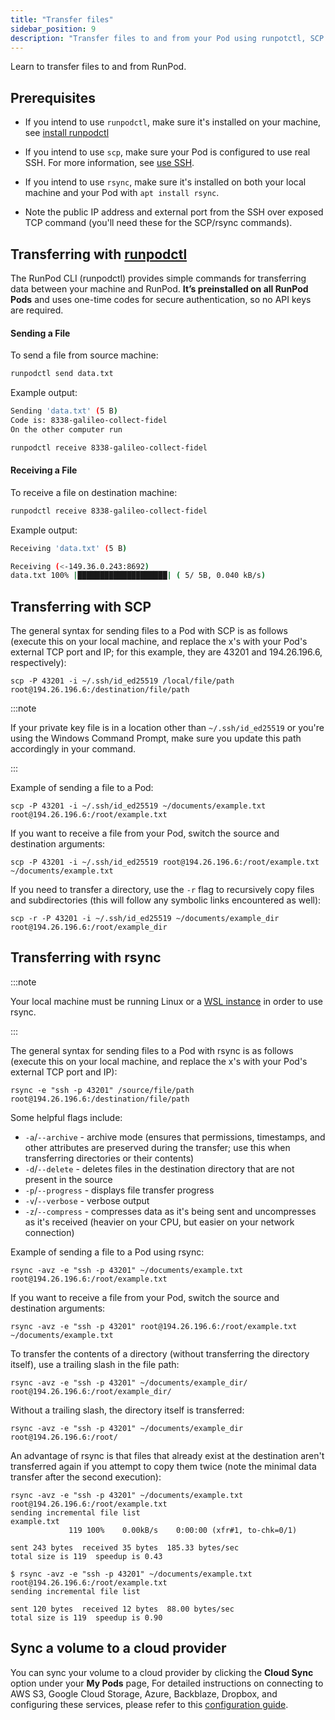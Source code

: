 ```yaml
---
title: "Transfer files"
sidebar_position: 9
description: "Transfer files to and from your Pod using runpotctl, SCP and rsync commands. Prerequisites include a Linux or WSL instance, runpotctl installed, SSH configured, and rsync installed. Follow syntax guides for secure file transfer and option flags for customization."
---
```


Learn to transfer files to and from RunPod.

## Prerequisites

- If you intend to use `runpodctl`, make sure it's installed on your machine, see [install runpodctl](../../cli/install-runpodctl.md)

- If you intend to use `scp`, make sure your Pod is configured to use real SSH.
  For more information, see [use SSH](/pods/configuration/use-ssh).

- If you intend to use `rsync`, make sure it's installed on both your local machine and your Pod with `apt install rsync`.

- Note the public IP address and external port from the SSH over exposed TCP command (you'll need these for the SCP/rsync commands).

## Transferring with [runpodctl](../../cli/overview.md#data-transfer)

The RunPod CLI (runpodctl) provides simple commands for transferring data between your machine and RunPod. **It’s preinstalled on all RunPod Pods** and uses one-time codes for secure authentication, so no API keys are required.

#### Sending a File

To send a file from source machine:

```bash
runpodctl send data.txt
```

Example output:

```bash
Sending 'data.txt' (5 B)
Code is: 8338-galileo-collect-fidel
On the other computer run

runpodctl receive 8338-galileo-collect-fidel
```

#### Receiving a File

To receive a file on destination machine:

```bash
runpodctl receive 8338-galileo-collect-fidel
```

Example output:

```bash
Receiving 'data.txt' (5 B)

Receiving (<-149.36.0.243:8692)
data.txt 100% |████████████████████| ( 5/ 5B, 0.040 kB/s)
```


## Transferring with SCP

The general syntax for sending files to a Pod with SCP is as follows (execute this on your local machine, and replace the x's with your Pod's external TCP port and IP; for this example, they are 43201 and 194.26.196.6, respectively):

```shell
scp -P 43201 -i ~/.ssh/id_ed25519 /local/file/path root@194.26.196.6:/destination/file/path
```

:::note

If your private key file is in a location other than `~/.ssh/id_ed25519` or you're using the Windows Command Prompt, make sure you update this path accordingly in your command.

:::

Example of sending a file to a Pod:

```shell
scp -P 43201 -i ~/.ssh/id_ed25519 ~/documents/example.txt root@194.26.196.6:/root/example.txt
```

If you want to receive a file from your Pod, switch the source and destination arguments:

```shell
scp -P 43201 -i ~/.ssh/id_ed25519 root@194.26.196.6:/root/example.txt ~/documents/example.txt
```

If you need to transfer a directory, use the `-r` flag to recursively copy files and subdirectories (this will follow any symbolic links encountered as well):

```shell
scp -r -P 43201 -i ~/.ssh/id_ed25519 ~/documents/example_dir root@194.26.196.6:/root/example_dir
```

## Transferring with rsync

:::note

Your local machine must be running Linux or a [WSL instance](https://learn.microsoft.com/en-us/windows/wsl/about) in order to use rsync.

:::

The general syntax for sending files to a Pod with rsync is as follows (execute this on your local machine, and replace the x's with your Pod's external TCP port and IP):

```shell
rsync -e "ssh -p 43201" /source/file/path root@194.26.196.6:/destination/file/path
```

Some helpful flags include:

- `-a`/`--archive` - archive mode (ensures that permissions, timestamps, and other attributes are preserved during the transfer; use this when transferring directories or their contents)
- `-d`/`--delete` - deletes files in the destination directory that are not present in the source
- `-p`/`--progress` - displays file transfer progress
- `-v`/`--verbose` - verbose output
- `-z`/`--compress` - compresses data as it's being sent and uncompresses as it's received (heavier on your CPU, but easier on your network connection)

Example of sending a file to a Pod using rsync:

```shell
rsync -avz -e "ssh -p 43201" ~/documents/example.txt root@194.26.196.6:/root/example.txt
```

If you want to receive a file from your Pod, switch the source and destination arguments:

```shell
rsync -avz -e "ssh -p 43201" root@194.26.196.6:/root/example.txt ~/documents/example.txt
```

To transfer the contents of a directory (without transferring the directory itself), use a trailing slash in the file path:

```shell
rsync -avz -e "ssh -p 43201" ~/documents/example_dir/ root@194.26.196.6:/root/example_dir/
```

Without a trailing slash, the directory itself is transferred:

```shell
rsync -avz -e "ssh -p 43201" ~/documents/example_dir root@194.26.196.6:/root/
```

An advantage of rsync is that files that already exist at the destination aren't transferred again if you attempt to copy them twice (note the minimal data transfer after the second execution):

```shell
rsync -avz -e "ssh -p 43201" ~/documents/example.txt root@194.26.196.6:/root/example.txt
sending incremental file list
example.txt
             119 100%    0.00kB/s    0:00:00 (xfr#1, to-chk=0/1)

sent 243 bytes  received 35 bytes  185.33 bytes/sec
total size is 119  speedup is 0.43

$ rsync -avz -e "ssh -p 43201" ~/documents/example.txt root@194.26.196.6:/root/example.txt
sending incremental file list

sent 120 bytes  received 12 bytes  88.00 bytes/sec
total size is 119  speedup is 0.90
```


## Sync a volume to a cloud provider

You can sync your volume to a cloud provider by clicking the **Cloud Sync** option under your **My Pods** page, For detailed instructions on connecting to AWS S3, Google Cloud Storage, Azure, Backblaze, Dropbox, and configuring these services, please refer to this [configuration guide](../configuration/export-data.md).